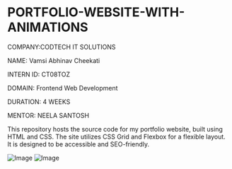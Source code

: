# PORTFOLIO-WEBSITE-WITH-ANIMATIONS

COMPANY:CODTECH IT SOLUTIONS

NAME: Vamsi Abhinav Cheekati

INTERN ID: CT08TOZ

DOMAIN: Frontend Web Development

DURATION: 4 WEEKS

MENTOR: NEELA SANTOSH

This repository hosts the source code for my portfolio website, built using HTML and CSS. The site utilizes CSS Grid and Flexbox for a flexible layout. It is designed to be accessible and SEO-friendly.

![Image](https://github.com/user-attachments/assets/478f53ed-052c-4940-b67f-9531bc09ff94)
![Image](https://github.com/user-attachments/assets/cf23fae8-28a6-4c7b-b25e-ea49fb0ef4bd)
